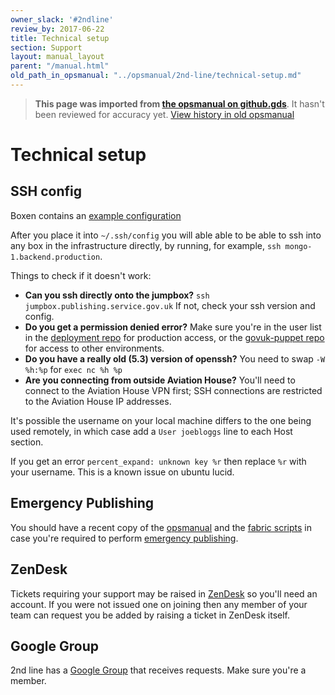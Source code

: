 ```yaml
---
owner_slack: '#2ndline'
review_by: 2017-06-22
title: Technical setup
section: Support
layout: manual_layout
parent: "/manual.html"
old_path_in_opsmanual: "../opsmanual/2nd-line/technical-setup.md"
---
```




> **This page was imported from [the opsmanual on github.gds](https://github.gds/gds/opsmanual)**.
It hasn't been reviewed for accuracy yet.
[View history in old opsmanual](https://github.gds/gds/opsmanual/tree/master/2nd-line/technical-setup.md)


# Technical setup

## SSH config

Boxen contains an [example configuration](https://github.com/alphagov/gds-boxen/blob/master/modules/gds_ssh_config/files/gds_ssh_config)

After you place it into `~/.ssh/config` you will able able to be able to
ssh into any box in the infrastructure directly, by running, for
example, `ssh mongo-1.backend.production`.

Things to check if it doesn't work:

-   **Can you ssh directly onto the jumpbox?**
    `ssh jumpbox.publishing.service.gov.uk` If not, check your ssh
    version and config.
-   **Do you get a permission denied error?** Make sure you're in the
    user list in the [deployment repo](https://github.gds/gds/deployment/tree/master/puppet/hieradata)
    for production access, or the [govuk-puppet repo](https://github.com/alphagov/govuk-puppet/tree/master/hieradata)
    for access to other environments.
-   **Do you have a really old (5.3) version of openssh?** You need to
    swap `-W %h:%p` for `exec nc %h %p`
-   **Are you connecting from outside Aviation House?** You'll need to
    connect to the Aviation House VPN first; SSH connections are
    restricted to the Aviation House IP addresses.

It's possible the username on your local machine differs to the one
being used remotely, in which case add a `User joebloggs` line to each
Host section.

If you get an error `percent_expand: unknown key %r` then replace `%r`
with your username. This is a known issue on ubuntu lucid.

## Emergency Publishing

You should have a recent copy of the
[opsmanual](https://github.gds/gds/opsmanual) and the
[fabric scripts](https://github.com/alphagov/fabric-scripts) in case you're
required to perform [emergency publishing](emergency-publishing.html).

## ZenDesk

Tickets requiring your support may be raised in
[ZenDesk](http://govuk.zendesk.com/) so you'll need an account. If you
were not issued one on joining then any member of your team can request
you be added by raising a ticket in ZenDesk itself.

## Google Group

2nd line has a [Google Group](https://groups.google.com/a/digital.cabinet-office.gov.uk/forum/#!forum/2nd-line-support)
that receives requests. Make sure you're a member.
